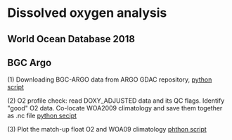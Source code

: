 # Dissolved oxygen analysis
## World Ocean Database 2018
## BGC Argo
(1) Downloading BGC-ARGO data from ARGO GDAC repository, [python script](https://github.com/takaito1/WOD18/blob/master/python_scripts/search_bgcargo.ipynb)

(2) O2 profile check: read DOXY_ADJUSTED data and its QC flags. Identify "good" O2 data. Co-locate WOA2009 climatology and save them together as .nc file [python secipt](https://github.com/takaito1/WOD18/blob/master/python_scripts/bgcargo_check_WOA.ipynb)

(3) Plot the match-up float O2 and WOA09 climatology [phthon script](https://github.com/takaito1/WOD18/blob/master/python_scripts/plot_selected_profiles.ipynb)
